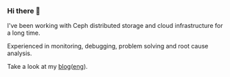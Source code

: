 ### Hi there 👋

I've been working with Ceph distributed storage and cloud infrastructure for a long time.

Experienced in monitoring, debugging, problem solving and root cause analysis.

Take a look at my [blog](https://alexzzz.ru/)([eng](https://alexzzz.com/)).
